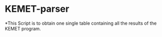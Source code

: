 # KEMET-parser
*This Script is to obtain one single table containing all the results of the KEMET program.
